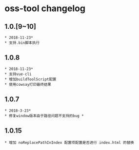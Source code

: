 # oss-tool changelog

## 1.0.[9~10]
    * 2018-11-23*
    * 支持.bin脚本执行


## 1.0.8
    * 2018-11-23*
    * 支持vue-cli
    * 增加buildToolScript配置
    * 使用cowsay打印最终结果

## 1.0.7
    * 2018-3-23*
    * 修复window版本由于路径问题不支持的bug *

## 1.0.15
    * 增加 noReplacePathInIndex 配置项配置是否进行 index.html 的替换